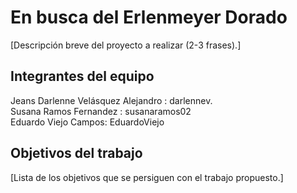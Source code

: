 # En busca del Erlenmeyer Dorado

[Descripción breve del proyecto a realizar (2-3 frases).]

## Integrantes del equipo

Jeans Darlenne Velásquez Alejandro : darlennev.\
Susana Ramos Fernandez : susanaramos02\
Eduardo Viejo Campos: EduardoViejo

## Objetivos del trabajo

[Lista de los objetivos que se persiguen con el trabajo propuesto.]
